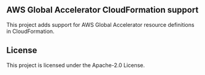 ## AWS Global Accelerator CloudFormation support
This project adds support for AWS Global Accelerator resource definitions in CloudFormation.

## License
This project is licensed under the Apache-2.0 License.
